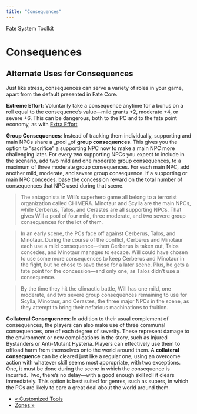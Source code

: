 ```yaml
---
title: "Consequences"
---
```

    
Fate System Toolkit

#  Consequences

## Alternate Uses for Consequences

Just like stress, consequences can serve a variety of roles in your game,
apart from the default presented in Fate Core.

**Extreme Effort**: Voluntarily take a consequence anytime for a bonus on a roll equal to the consequence’s value—mild grants +2, moderate +4, or severe +6. This can be dangerous, both to the PC and to the fate point economy, as with [Extra Effort](../../fate-system-toolkit/customized-tools)_._

**Group Consequences**: Instead of tracking them individually, supporting and main NPCs share a _pool _of **group consequences**. This gives you the option to “sacrifice” a supporting NPC now to make a main NPC more challenging later. For every two supporting NPCs you expect to include in the scenario, add two mild and one moderate group consequences, to a maximum of three moderate group consequences. For each main NPC, add another mild, moderate, and severe group consequence. If a supporting or main NPC concedes, base the concession reward on the total number of consequences that NPC used during that scene.

> The antagonists in Will’s superhero game all belong to a terrorist
organization called CHIMERA. Minotaur and Scylla are the main NPCs, while
Cerberus, Talos, and Cerastes are all supporting NPCs. That gives Will a pool
of four mild, three moderate, and two severe group consequences for the lot of
them.

>

> In an early scene, the PCs face off against Cerberus, Talos, and Minotaur.
During the course of the conflict, Cerberus and Minotaur each use a mild
consequence—then Cerberus is taken out, Talos concedes, and Minotaur manages
to escape. Will could have chosen to use some more consequences to keep
Cerberus and Minotaur in the fight, but he chose to save those for a later
scene. Plus, he gets a fate point for the concession—and only one, as Talos
didn’t use a consequence.

>

> By the time they hit the climactic battle, Will has one mild, one moderate,
and two severe group consequences remaining to use for Scylla, Minotaur, and
Cerastes, the three major NPCs in the scene, as they attempt to bring their
nefarious machinations to fruition.

**Collateral Consequences**: In addition to their usual complement of consequences, the players can also make use of three communal consequences, one of each degree of severity. These represent damage to the environment or new complications in the story, such as <span class="aspect">Injured Bystanders</span> or <span class="aspect">Anti-Mutant Hysteria</span>. Players can effectively use them to offload harm from themselves onto the world around them. A **collateral consequence** can be cleared just like a regular one, using an overcome action with whatever skill seems most appropriate, with two exceptions. One, it must be done during the scene in which the consequence is incurred. Two, there’s no delay—with a good enough skill roll it clears immediately. This option is best suited for genres, such as supers, in which the PCs are likely to care a great deal about the world around them.

  * [« Customized Tools](/fate-system-toolkit/customized-tools)
  * [Zones »](/fate-system-toolkit/zones)

